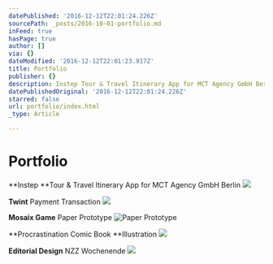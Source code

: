```yaml
---
datePublished: '2016-12-12T22:01:24.226Z'
sourcePath: _posts/2016-10-01-portfolio.md
inFeed: true
hasPage: true
author: []
via: {}
dateModified: '2016-12-12T22:01:23.917Z'
title: Portfolio
publisher: {}
description: Instep Tour & Travel Itinerary App for MCT Agency GmbH Berlin
datePublishedOriginal: '2016-12-12T22:01:24.226Z'
starred: false
url: portfolio/index.html
_type: Article

---
```

# Portfolio

**Instep **Tour & Travel Itinerary App for MCT Agency GmbH Berlin
![](https://the-grid-user-content.s3-us-west-2.amazonaws.com/d63bfeba-eabf-45ae-934a-e3ea348bfc5e.gif)

**Twint** Payment Transaction
![](https://the-grid-user-content.s3-us-west-2.amazonaws.com/1e6d69ec-0734-48b8-b1f2-864c13deef24.gif)

**Mosaix Game** Paper Prototype
![Paper Prototype](https://the-grid-user-content.s3-us-west-2.amazonaws.com/265ec4a2-c0d8-4dd3-adbd-2c85c162a5a1.gif)

**Procrastination Comic Book **Illustration
![](https://the-grid-user-content.s3-us-west-2.amazonaws.com/ee610437-244b-48e8-adf5-20637243b3ee.gif)

**Editorial Design** NZZ Wochenende
![](https://the-grid-user-content.s3-us-west-2.amazonaws.com/e63b7ba5-71ce-477b-9a91-f99ac5ba474d.gif)